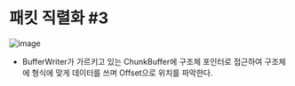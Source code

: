 # 패킷 직렬화 \#3
![image](https://user-images.githubusercontent.com/68372094/160062090-cfe3f13d-e452-4982-a3be-b32f4a2c41c7.png)
* BufferWriter가 가르키고 있는 ChunkBuffer에 구조체 포인터로 접근하여 구조체에 형식에 맞게 데이터를 쓰며 Offset으로 위치를 파악한다.
